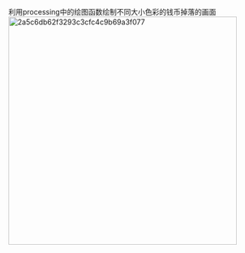 利用processing中的绘图函数绘制不同大小色彩的钱币掉落的画面
<img width="450" alt="2a5c6db62f3293c3cfc4c9b69a3f077" src="https://user-images.githubusercontent.com/90957569/137847191-626c3a19-80b1-4ecd-967d-d2de6c929129.png">
